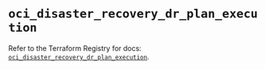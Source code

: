 # `oci_disaster_recovery_dr_plan_execution`

Refer to the Terraform Registry for docs: [`oci_disaster_recovery_dr_plan_execution`](https://registry.terraform.io/providers/oracle/oci/6.18.0/docs/resources/disaster_recovery_dr_plan_execution).
